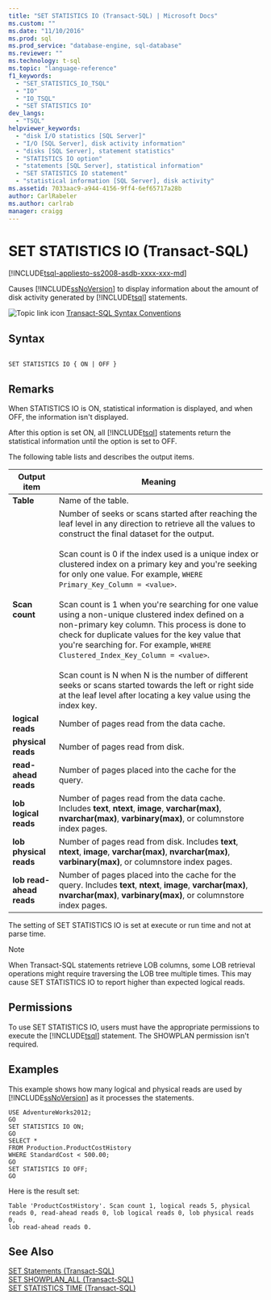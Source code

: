 ```yaml
---
title: "SET STATISTICS IO (Transact-SQL) | Microsoft Docs"
ms.custom: ""
ms.date: "11/10/2016"
ms.prod: sql
ms.prod_service: "database-engine, sql-database"
ms.reviewer: ""
ms.technology: t-sql
ms.topic: "language-reference"
f1_keywords: 
  - "SET_STATISTICS_IO_TSQL"
  - "IO"
  - "IO_TSQL"
  - "SET STATISTICS IO"
dev_langs: 
  - "TSQL"
helpviewer_keywords: 
  - "disk I/O statistics [SQL Server]"
  - "I/O [SQL Server], disk activity information"
  - "disks [SQL Server], statement statistics"
  - "STATISTICS IO option"
  - "statements [SQL Server], statistical information"
  - "SET STATISTICS IO statement"
  - "statistical information [SQL Server], disk activity"
ms.assetid: 7033aac9-a944-4156-9ff4-6ef65717a28b
author: CarlRabeler
ms.author: carlrab
manager: craigg
---
```

# SET STATISTICS IO (Transact-SQL)
[!INCLUDE[tsql-appliesto-ss2008-asdb-xxxx-xxx-md](../../includes/tsql-appliesto-ss2008-asdb-xxxx-xxx-md.md)]

  Causes [!INCLUDE[ssNoVersion](../../includes/ssnoversion-md.md)] to display information about the amount of disk activity generated by [!INCLUDE[tsql](../../includes/tsql-md.md)] statements.  
  
 ![Topic link icon](../../database-engine/configure-windows/media/topic-link.gif "Topic link icon") [Transact-SQL Syntax Conventions](../../t-sql/language-elements/transact-sql-syntax-conventions-transact-sql.md)  
  
## Syntax  
  
```  
  
SET STATISTICS IO { ON | OFF }  
```  
  
## Remarks  
 When STATISTICS IO is ON, statistical information is displayed, and when OFF, the information isn't displayed.   
  
 After this option is set ON, all [!INCLUDE[tsql](../../includes/tsql-md.md)] statements return the statistical information until the option is set to OFF.  
  
 The following table lists and describes the output items.  
  
|Output item|Meaning|  
|-----------------|-------------|  
|**Table**|Name of the table.|  
|**Scan count**|Number of seeks or scans started after reaching the leaf level in any direction to retrieve all the values to construct the final dataset for the output.<br /><br /> Scan count is 0 if the index used is a unique index or clustered index on a primary key and you're seeking for only one value. For example, `WHERE Primary_Key_Column = <value>`.<br /><br /> Scan count is 1 when you're searching for one value using a non-unique clustered index defined on a non-primary key column. This process is done to check for duplicate values for the key value that you're searching for. For example, `WHERE Clustered_Index_Key_Column = <value>`.<br /><br /> Scan count is N when N is the number of different seeks or scans started towards the left or right side at the leaf level after locating a key value using the index key.|  
|**logical reads**|Number of pages read from the data cache.|  
|**physical reads**|Number of pages read from disk.|  
|**read-ahead reads**|Number of pages placed into the cache for the query.|  
|**lob logical reads**|Number of pages read from the data cache. Includes **text**, **ntext**, **image**, **varchar(max)**, **nvarchar(max)**, **varbinary(max)**, or columnstore index pages.|  
|**lob physical reads**|Number of pages read from disk. Includes **text**, **ntext**, **image**, **varchar(max)**, **nvarchar(max)**, **varbinary(max)**, or columnstore index pages.|  
|**lob read-ahead reads**|Number of pages placed into the cache for the query. Includes **text**, **ntext**, **image**, **varchar(max)**, **nvarchar(max)**, **varbinary(max)**, or columnstore index pages.|

 The setting of SET STATISTICS IO is set at execute or run time and not at parse time.

> [!NOTE]  
> When Transact-SQL statements retrieve LOB columns, some LOB retrieval operations might require traversing the LOB tree multiple times. This may cause SET STATISTICS IO to report higher than expected logical reads.

## Permissions  
 To use SET STATISTICS IO, users must have the appropriate permissions to execute the [!INCLUDE[tsql](../../includes/tsql-md.md)] statement. The SHOWPLAN permission isn't required.  
  
## Examples  
 This example shows how many logical and physical reads are used by [!INCLUDE[ssNoVersion](../../includes/ssnoversion-md.md)] as it processes the statements.  
  
```  
USE AdventureWorks2012;  
GO         
SET STATISTICS IO ON;  
GO  
SELECT *   
FROM Production.ProductCostHistory  
WHERE StandardCost < 500.00;  
GO  
SET STATISTICS IO OFF;  
GO  
```  
  
 Here is the result set:  
  
```  
Table 'ProductCostHistory'. Scan count 1, logical reads 5, physical   
reads 0, read-ahead reads 0, lob logical reads 0, lob physical reads 0,   
lob read-ahead reads 0.  
```  
  
## See Also  
 [SET Statements &#40;Transact-SQL&#41;](../../t-sql/statements/set-statements-transact-sql.md)   
 [SET SHOWPLAN_ALL &#40;Transact-SQL&#41;](../../t-sql/statements/set-showplan-all-transact-sql.md)   
 [SET STATISTICS TIME &#40;Transact-SQL&#41;](../../t-sql/statements/set-statistics-time-transact-sql.md)  
  
  
